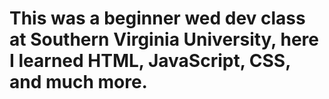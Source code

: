 #  This was a beginner wed dev class at Southern Virginia University, here I learned HTML, JavaScript, CSS, and much more.
